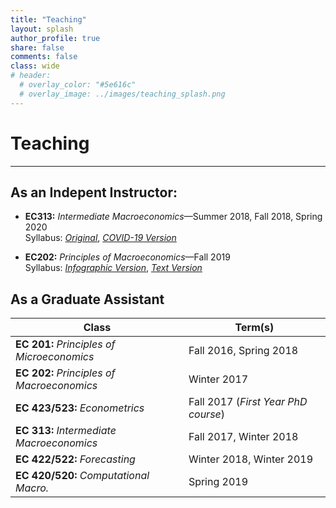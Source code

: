 ```yaml
---
title: "Teaching" 
layout: splash
author_profile: true
share: false 
comments: false
class: wide 
# header:
  # overlay_color: "#5e616c"
  # overlay_image: ../images/teaching_splash.png
---
```


# Teaching
---

## As an Indepent Instructor:

- **EC313:** *Intermediate Macroeconomics*&mdash;Summer 2018, Fall 2018, Spring 2020  
   Syllabus: [*Original*](../images/EC313_F2018.pdf), [*COVID-19 Version*](../images/EC313_SP20.pdf)
   
- **EC202:** *Principles of Macroeconomics*&mdash;Fall 2019  
  Syllabus: [*Infographic Version*](../images/ec202-fall2019_40286598.pdf), [*Text Version*](../images/EC202_F19.pdf)
  
## As a Graduate Assistant 

| **Class** |  **Term(s)** |
|---|---|
|**EC 201:** *Principles of Microeconomics*| Fall 2016, Spring 2018 |
|**EC 202:** *Principles of Macroeconomics* | Winter 2017 |
|**EC 423/523:** *Econometrics*  | Fall 2017  (*First Year PhD course*) |   
|**EC 313:** *Intermediate Macroeconomics* | Fall 2017, Winter 2018|
|**EC 422/522:** *Forecasting* | Winter 2018, Winter 2019 |
|**EC 420/520:** *Computational Macro.* | Spring 2019| 
